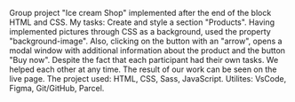 Group project "Ice cream Shop" implemented after the end of the block HTML and CSS. 
My tasks:
Сreate and style a section "Products".
Having implemented pictures through CSS as a background, used the property "background-image". 
Also, clicking on the button with an "arrow", opens a modal window with additional information about the product and the button "Buy now".
Despite the fact that each participant had their own tasks. We helped each other at any time. The result of our work can be seen on the live page.
The project used: HTML, CSS, Sass, JavaScript.
Utilites: VsCode, Figma, Git/GitHub, Parcel.
